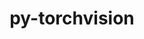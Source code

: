 ---
title: "py-torchvision"
layout: cache
categories: [package, develop-2024-11-03]
meta: {"versions": ["0.19.1", "0.20.1"], "compilers": ["apple-clang@=15.0.0", "gcc@=13.2.0"], "oss": ["ubuntu24.04", "ventura"], "platforms": ["darwin", "linux"], "targets": ["aarch64", "x86_64_v3"], "stacks": ["ml-darwin-aarch64-mps", "ml-linux-aarch64-cpu", "ml-linux-aarch64-cuda", "ml-linux-x86_64-cpu", "ml-linux-x86_64-cuda", "root"], "num_specs": 15, "num_specs_by_stack": {"ml-darwin-aarch64-mps": 3, "root": 15, "ml-linux-aarch64-cuda": 3, "ml-linux-aarch64-cpu": 3, "ml-linux-x86_64-cuda": 3, "ml-linux-x86_64-cpu": 3}}
spec_details: [{"hash": "ijjfk5hm6qeg46ru5744jhfnqpcchjao", "compiler": "apple-clang@=15.0.0", "versions": ["0.19.1"], "os": "ventura", "platform": "darwin", "target": "aarch64", "variants": ["build_system=python_pip", "~ffmpeg", "+jpeg", "~nvjpeg", "+png", "~video_codec"], "stacks": ["ml-darwin-aarch64-mps", "root"], "size": "-", "tarball": "https://binaries.spack.io/develop-2024-11-03/build_cache/darwin-ventura-aarch64/apple-clang-15.0.0/py-torchvision-0.19.1/darwin-ventura-aarch64-apple-clang-15.0.0-py-torchvision-0.19.1-ijjfk5hm6qeg46ru5744jhfnqpcchjao.spack"}, {"hash": "tj23jkpytohp6psq22gue4mja7bbgzvz", "compiler": "apple-clang@=15.0.0", "versions": ["0.20.1"], "os": "ventura", "platform": "darwin", "target": "aarch64", "variants": ["~avif", "build_system=python_pip", "~ffmpeg", "~heic", "+jpeg", "~nvjpeg", "+png", "~video_codec", "~webp"], "stacks": ["ml-darwin-aarch64-mps", "root"], "size": "-", "tarball": "https://binaries.spack.io/develop-2024-11-03/build_cache/darwin-ventura-aarch64/apple-clang-15.0.0/py-torchvision-0.20.1/darwin-ventura-aarch64-apple-clang-15.0.0-py-torchvision-0.20.1-tj23jkpytohp6psq22gue4mja7bbgzvz.spack"}, {"hash": "oc67r2v4he52r5yyfp4gzuylmdlzyskj", "compiler": "apple-clang@=15.0.0", "versions": ["0.20.1"], "os": "ventura", "platform": "darwin", "target": "aarch64", "variants": ["~avif", "build_system=python_pip", "~ffmpeg", "~heic", "+jpeg", "~nvjpeg", "+png", "~video_codec", "~webp"], "stacks": ["ml-darwin-aarch64-mps", "root"], "size": "-", "tarball": "https://binaries.spack.io/develop-2024-11-03/build_cache/darwin-ventura-aarch64/apple-clang-15.0.0/py-torchvision-0.20.1/darwin-ventura-aarch64-apple-clang-15.0.0-py-torchvision-0.20.1-oc67r2v4he52r5yyfp4gzuylmdlzyskj.spack"}, {"hash": "w3wxsrqo7hgd4j2npignuucdcvmtxvrm", "compiler": "gcc@=13.2.0", "versions": ["0.19.1"], "os": "ubuntu24.04", "platform": "linux", "target": "aarch64", "variants": ["build_system=python_pip", "~ffmpeg", "+jpeg", "~nvjpeg", "+png", "~video_codec"], "stacks": ["ml-linux-aarch64-cuda", "root"], "size": "-", "tarball": "https://binaries.spack.io/develop-2024-11-03/build_cache/linux-ubuntu24.04-aarch64/gcc-13.2.0/py-torchvision-0.19.1/linux-ubuntu24.04-aarch64-gcc-13.2.0-py-torchvision-0.19.1-w3wxsrqo7hgd4j2npignuucdcvmtxvrm.spack"}, {"hash": "wvgeg7zdkejjrnbatyyiaqdipykl3qbt", "compiler": "gcc@=13.2.0", "versions": ["0.19.1"], "os": "ubuntu24.04", "platform": "linux", "target": "aarch64", "variants": ["build_system=python_pip", "~ffmpeg", "+jpeg", "~nvjpeg", "+png", "~video_codec"], "stacks": ["ml-linux-aarch64-cpu", "root"], "size": "-", "tarball": "https://binaries.spack.io/develop-2024-11-03/build_cache/linux-ubuntu24.04-aarch64/gcc-13.2.0/py-torchvision-0.19.1/linux-ubuntu24.04-aarch64-gcc-13.2.0-py-torchvision-0.19.1-wvgeg7zdkejjrnbatyyiaqdipykl3qbt.spack"}, {"hash": "x5i7md4qidxtemoq6gpnieb4oojtgldg", "compiler": "gcc@=13.2.0", "versions": ["0.20.1"], "os": "ubuntu24.04", "platform": "linux", "target": "aarch64", "variants": ["~avif", "build_system=python_pip", "~ffmpeg", "~heic", "+jpeg", "~nvjpeg", "+png", "~video_codec", "~webp"], "stacks": ["ml-linux-aarch64-cpu", "root"], "size": "-", "tarball": "https://binaries.spack.io/develop-2024-11-03/build_cache/linux-ubuntu24.04-aarch64/gcc-13.2.0/py-torchvision-0.20.1/linux-ubuntu24.04-aarch64-gcc-13.2.0-py-torchvision-0.20.1-x5i7md4qidxtemoq6gpnieb4oojtgldg.spack"}, {"hash": "onc7anzyh7ldd4e6islu7mro7xsox5ks", "compiler": "gcc@=13.2.0", "versions": ["0.20.1"], "os": "ubuntu24.04", "platform": "linux", "target": "aarch64", "variants": ["~avif", "build_system=python_pip", "~ffmpeg", "~heic", "+jpeg", "~nvjpeg", "+png", "~video_codec", "~webp"], "stacks": ["ml-linux-aarch64-cuda", "root"], "size": "-", "tarball": "https://binaries.spack.io/develop-2024-11-03/build_cache/linux-ubuntu24.04-aarch64/gcc-13.2.0/py-torchvision-0.20.1/linux-ubuntu24.04-aarch64-gcc-13.2.0-py-torchvision-0.20.1-onc7anzyh7ldd4e6islu7mro7xsox5ks.spack"}, {"hash": "j5njzxvmabn2jpqjtbhqihu43mbd6upi", "compiler": "gcc@=13.2.0", "versions": ["0.20.1"], "os": "ubuntu24.04", "platform": "linux", "target": "aarch64", "variants": ["~avif", "build_system=python_pip", "~ffmpeg", "~heic", "+jpeg", "~nvjpeg", "+png", "~video_codec", "~webp"], "stacks": ["ml-linux-aarch64-cpu", "root"], "size": "-", "tarball": "https://binaries.spack.io/develop-2024-11-03/build_cache/linux-ubuntu24.04-aarch64/gcc-13.2.0/py-torchvision-0.20.1/linux-ubuntu24.04-aarch64-gcc-13.2.0-py-torchvision-0.20.1-j5njzxvmabn2jpqjtbhqihu43mbd6upi.spack"}, {"hash": "y7wfbjbvbksdpn27lpdxf3ffrulzctjk", "compiler": "gcc@=13.2.0", "versions": ["0.20.1"], "os": "ubuntu24.04", "platform": "linux", "target": "aarch64", "variants": ["~avif", "build_system=python_pip", "~ffmpeg", "~heic", "+jpeg", "~nvjpeg", "+png", "~video_codec", "~webp"], "stacks": ["ml-linux-aarch64-cuda", "root"], "size": "-", "tarball": "https://binaries.spack.io/develop-2024-11-03/build_cache/linux-ubuntu24.04-aarch64/gcc-13.2.0/py-torchvision-0.20.1/linux-ubuntu24.04-aarch64-gcc-13.2.0-py-torchvision-0.20.1-y7wfbjbvbksdpn27lpdxf3ffrulzctjk.spack"}, {"hash": "5wg4rdv56eflgfhqvrtwejtlx7l3iw7o", "compiler": "gcc@=13.2.0", "versions": ["0.19.1"], "os": "ubuntu24.04", "platform": "linux", "target": "x86_64_v3", "variants": ["build_system=python_pip", "~ffmpeg", "+jpeg", "~nvjpeg", "+png", "~video_codec"], "stacks": ["ml-linux-x86_64-cuda", "root"], "size": "-", "tarball": "https://binaries.spack.io/develop-2024-11-03/build_cache/linux-ubuntu24.04-x86_64_v3/gcc-13.2.0/py-torchvision-0.19.1/linux-ubuntu24.04-x86_64_v3-gcc-13.2.0-py-torchvision-0.19.1-5wg4rdv56eflgfhqvrtwejtlx7l3iw7o.spack"}, {"hash": "t767frggzom7dcr2mjvdhbyuaisi3ibo", "compiler": "gcc@=13.2.0", "versions": ["0.19.1"], "os": "ubuntu24.04", "platform": "linux", "target": "x86_64_v3", "variants": ["build_system=python_pip", "~ffmpeg", "+jpeg", "~nvjpeg", "+png", "~video_codec"], "stacks": ["ml-linux-x86_64-cpu", "root"], "size": "-", "tarball": "https://binaries.spack.io/develop-2024-11-03/build_cache/linux-ubuntu24.04-x86_64_v3/gcc-13.2.0/py-torchvision-0.19.1/linux-ubuntu24.04-x86_64_v3-gcc-13.2.0-py-torchvision-0.19.1-t767frggzom7dcr2mjvdhbyuaisi3ibo.spack"}, {"hash": "uao6f54bhd3x5d34ki7uulvsbg36zsiw", "compiler": "gcc@=13.2.0", "versions": ["0.20.1"], "os": "ubuntu24.04", "platform": "linux", "target": "x86_64_v3", "variants": ["~avif", "build_system=python_pip", "~ffmpeg", "~heic", "+jpeg", "~nvjpeg", "+png", "~video_codec", "~webp"], "stacks": ["ml-linux-x86_64-cpu", "root"], "size": "-", "tarball": "https://binaries.spack.io/develop-2024-11-03/build_cache/linux-ubuntu24.04-x86_64_v3/gcc-13.2.0/py-torchvision-0.20.1/linux-ubuntu24.04-x86_64_v3-gcc-13.2.0-py-torchvision-0.20.1-uao6f54bhd3x5d34ki7uulvsbg36zsiw.spack"}, {"hash": "oxdafiwvnjgecchsqbfpbbsducefgtf2", "compiler": "gcc@=13.2.0", "versions": ["0.20.1"], "os": "ubuntu24.04", "platform": "linux", "target": "x86_64_v3", "variants": ["~avif", "build_system=python_pip", "~ffmpeg", "~heic", "+jpeg", "~nvjpeg", "+png", "~video_codec", "~webp"], "stacks": ["ml-linux-x86_64-cuda", "root"], "size": "-", "tarball": "https://binaries.spack.io/develop-2024-11-03/build_cache/linux-ubuntu24.04-x86_64_v3/gcc-13.2.0/py-torchvision-0.20.1/linux-ubuntu24.04-x86_64_v3-gcc-13.2.0-py-torchvision-0.20.1-oxdafiwvnjgecchsqbfpbbsducefgtf2.spack"}, {"hash": "s5hfrp4oemf3zuzwjbndknknxrafw2vc", "compiler": "gcc@=13.2.0", "versions": ["0.20.1"], "os": "ubuntu24.04", "platform": "linux", "target": "x86_64_v3", "variants": ["~avif", "build_system=python_pip", "~ffmpeg", "~heic", "+jpeg", "~nvjpeg", "+png", "~video_codec", "~webp"], "stacks": ["ml-linux-x86_64-cpu", "root"], "size": "-", "tarball": "https://binaries.spack.io/develop-2024-11-03/build_cache/linux-ubuntu24.04-x86_64_v3/gcc-13.2.0/py-torchvision-0.20.1/linux-ubuntu24.04-x86_64_v3-gcc-13.2.0-py-torchvision-0.20.1-s5hfrp4oemf3zuzwjbndknknxrafw2vc.spack"}, {"hash": "tuxj37w2qjs57gcugxa5nvoj7dpeu6jr", "compiler": "gcc@=13.2.0", "versions": ["0.20.1"], "os": "ubuntu24.04", "platform": "linux", "target": "x86_64_v3", "variants": ["~avif", "build_system=python_pip", "~ffmpeg", "~heic", "+jpeg", "~nvjpeg", "+png", "~video_codec", "~webp"], "stacks": ["ml-linux-x86_64-cuda", "root"], "size": "-", "tarball": "https://binaries.spack.io/develop-2024-11-03/build_cache/linux-ubuntu24.04-x86_64_v3/gcc-13.2.0/py-torchvision-0.20.1/linux-ubuntu24.04-x86_64_v3-gcc-13.2.0-py-torchvision-0.20.1-tuxj37w2qjs57gcugxa5nvoj7dpeu6jr.spack"}]
---